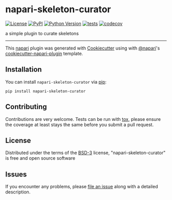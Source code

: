 # napari-skeleton-curator

[![License](https://img.shields.io/pypi/l/napari-skeleton-curator.svg?color=green)](https://github.com/kevinyamauchi/napari-skeleton-curator/raw/master/LICENSE)
[![PyPI](https://img.shields.io/pypi/v/napari-skeleton-curator.svg?color=green)](https://pypi.org/project/napari-skeleton-curator)
[![Python Version](https://img.shields.io/pypi/pyversions/napari-skeleton-curator.svg?color=green)](https://python.org)
[![tests](https://github.com/kevinyamauchi/napari-skeleton-curator/workflows/tests/badge.svg)](https://github.com/kevinyamauchi/napari-skeleton-curator/actions)
[![codecov](https://codecov.io/gh/kevinyamauchi/napari-skeleton-curator/branch/master/graph/badge.svg)](https://codecov.io/gh/kevinyamauchi/napari-skeleton-curator)

a simple plugin to curate skeletons

----------------------------------

This [napari] plugin was generated with [Cookiecutter] using with [@napari]'s [cookiecutter-napari-plugin] template.

<!--
Don't miss the full getting started guide to set up your new package:
https://github.com/napari/cookiecutter-napari-plugin#getting-started

and review the napari docs for plugin developers:
https://napari.org/docs/plugins/index.html
-->

## Installation

You can install `napari-skeleton-curator` via [pip]:

    pip install napari-skeleton-curator

## Contributing

Contributions are very welcome. Tests can be run with [tox], please ensure
the coverage at least stays the same before you submit a pull request.

## License

Distributed under the terms of the [BSD-3] license,
"napari-skeleton-curator" is free and open source software

## Issues

If you encounter any problems, please [file an issue] along with a detailed description.

[napari]: https://github.com/napari/napari
[Cookiecutter]: https://github.com/audreyr/cookiecutter
[@napari]: https://github.com/napari
[MIT]: http://opensource.org/licenses/MIT
[BSD-3]: http://opensource.org/licenses/BSD-3-Clause
[GNU GPL v3.0]: http://www.gnu.org/licenses/gpl-3.0.txt
[GNU LGPL v3.0]: http://www.gnu.org/licenses/lgpl-3.0.txt
[Apache Software License 2.0]: http://www.apache.org/licenses/LICENSE-2.0
[Mozilla Public License 2.0]: https://www.mozilla.org/media/MPL/2.0/index.txt
[cookiecutter-napari-plugin]: https://github.com/napari/cookiecutter-napari-plugin
[file an issue]: https://github.com/kevinyamauchi/napari-skeleton-curator/issues
[napari]: https://github.com/napari/napari
[tox]: https://tox.readthedocs.io/en/latest/
[pip]: https://pypi.org/project/pip/
[PyPI]: https://pypi.org/
